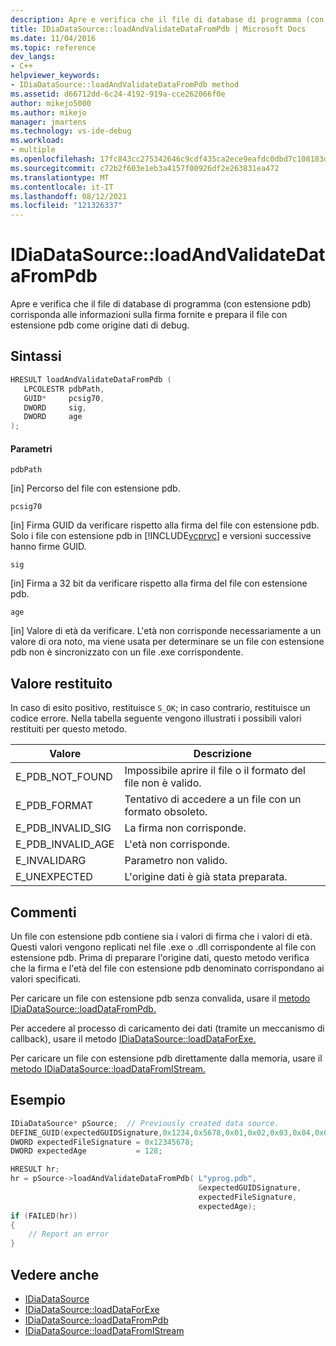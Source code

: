 ```yaml
---
description: Apre e verifica che il file di database di programma (con estensione pdb) corrisponda alle informazioni sulla firma fornite e prepara il file con estensione pdb come origine dati di debug.
title: IDiaDataSource::loadAndValidateDataFromPdb | Microsoft Docs
ms.date: 11/04/2016
ms.topic: reference
dev_langs:
- C++
helpviewer_keywords:
- IDiaDataSource::loadAndValidateDataFromPdb method
ms.assetid: d66712dd-6c24-4192-919a-cce262066f0e
author: mikejo5000
ms.author: mikejo
manager: jmartens
ms.technology: vs-ide-debug
ms.workload:
- multiple
ms.openlocfilehash: 17fc843cc275342646c9cdf435ca2ece9eafdc0dbd7c108183d12dc0cd550d50
ms.sourcegitcommit: c72b2f603e1eb3a4157f00926df2e263831ea472
ms.translationtype: MT
ms.contentlocale: it-IT
ms.lasthandoff: 08/12/2021
ms.locfileid: "121326337"
---
```

# <a name="idiadatasourceloadandvalidatedatafrompdb"></a>IDiaDataSource::loadAndValidateDataFromPdb
Apre e verifica che il file di database di programma (con estensione pdb) corrisponda alle informazioni sulla firma fornite e prepara il file con estensione pdb come origine dati di debug.

## <a name="syntax"></a>Sintassi

```C++
HRESULT loadAndValidateDataFromPdb ( 
   LPCOLESTR pdbPath,
   GUID*     pcsig70,
   DWORD     sig,
   DWORD     age
);
```

#### <a name="parameters"></a>Parametri
`pdbPath`

[in] Percorso del file con estensione pdb.

`pcsig70`

[in] Firma GUID da verificare rispetto alla firma del file con estensione pdb. Solo i file con estensione pdb in [!INCLUDE[vcprvc](../../code-quality/includes/vcprvc_md.md)] e versioni successive hanno firme GUID.

`sig`

[in] Firma a 32 bit da verificare rispetto alla firma del file con estensione pdb.

`age`

[in] Valore di età da verificare. L'età non corrisponde necessariamente a un valore di ora noto, ma viene usata per determinare se un file con estensione pdb non è sincronizzato con un file .exe corrispondente.

## <a name="return-value"></a>Valore restituito
In caso di esito positivo, restituisce `S_OK`; in caso contrario, restituisce un codice errore. Nella tabella seguente vengono illustrati i possibili valori restituiti per questo metodo.

|Valore|Descrizione|
|-----------|-----------------|
|E_PDB_NOT_FOUND|Impossibile aprire il file o il formato del file non è valido.|
|E_PDB_FORMAT|Tentativo di accedere a un file con un formato obsoleto.|
|E_PDB_INVALID_SIG|La firma non corrisponde.|
|E_PDB_INVALID_AGE|L'età non corrisponde.|
|E_INVALIDARG|Parametro non valido.|
|E_UNEXPECTED|L'origine dati è già stata preparata.|

## <a name="remarks"></a>Commenti
Un file con estensione pdb contiene sia i valori di firma che i valori di età. Questi valori vengono replicati nel file .exe o .dll corrispondente al file con estensione pdb. Prima di preparare l'origine dati, questo metodo verifica che la firma e l'età del file con estensione pdb denominato corrispondano ai valori specificati.

Per caricare un file con estensione pdb senza convalida, usare il [metodo IDiaDataSource::loadDataFromPdb.](../../debugger/debug-interface-access/idiadatasource-loaddatafrompdb.md)

Per accedere al processo di caricamento dei dati (tramite un meccanismo di callback), usare il metodo [IDiaDataSource::loadDataForExe.](../../debugger/debug-interface-access/idiadatasource-loaddataforexe.md)

Per caricare un file con estensione pdb direttamente dalla memoria, usare il [metodo IDiaDataSource::loadDataFromIStream.](../../debugger/debug-interface-access/idiadatasource-loaddatafromistream.md)

## <a name="example"></a>Esempio

```C++
IDiaDataSource* pSource;  // Previously created data source.
DEFINE_GUID(expectedGUIDSignature,0x1234,0x5678,0x01,0x02,0x03,0x04,0x05,0x06,0x07,0x08);
DWORD expectedFileSignature = 0x12345678;
DWORD expectedAge           = 128;

HRESULT hr;
hr = pSource->loadAndValidateDataFromPdb( L"yprog.pdb",
                                          &expectedGUIDSignature,
                                          expectedFileSignature,
                                          expectedAge);
if (FAILED(hr))
{
    // Report an error
}

```

## <a name="see-also"></a>Vedere anche
- [IDiaDataSource](../../debugger/debug-interface-access/idiadatasource.md)
- [IDiaDataSource::loadDataForExe](../../debugger/debug-interface-access/idiadatasource-loaddataforexe.md)
- [IDiaDataSource::loadDataFromPdb](../../debugger/debug-interface-access/idiadatasource-loaddatafrompdb.md)
- [IDiaDataSource::loadDataFromIStream](../../debugger/debug-interface-access/idiadatasource-loaddatafromistream.md)

